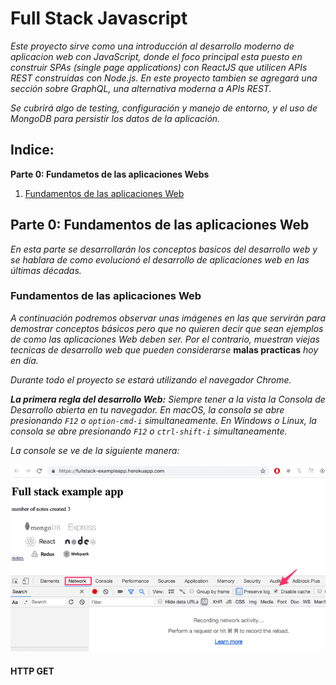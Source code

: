 # Full Stack Javascript

_Este proyecto sirve como una introducción al desarrollo moderno de aplicacion web con JavaScript, donde el foco principal esta puesto en construir SPAs (single page applications) con ReactJS que utilicen APIs REST construidas con Node.js. En este proyecto tambien se agregará una sección sobre GraphQL, una alternativa moderna a APIs REST._

_Se cubrirá algo de testing, configuración y manejo de entorno, y el uso de MongoDB para persistir los datos de la aplicación._


## Indice:

**Parte 0: Fundametos de las aplicaciones Webs**
1. [Fundamentos de las aplicaciones Web](#fundamentos-apps-web)


## Parte 0: Fundamentos de las aplicaciones Web

_En esta parte se desarrollarán los conceptos basicos del desarrollo web y se hablara de como evolucionó el desarrollo de aplicaciones web en las últimas décadas._

<a name="#fundamentos-apps-web"></a>
### Fundamentos de las aplicaciones Web

_A continuación podremos observar unas imágenes en las que servirán para demostrar conceptos básicos pero que no quieren decir que sean ejemplos de como las aplicaciones Web deben ser. Por el contrario, muestran viejas tecnicas de desarrollo web que pueden considerarse_ **malas practicas** _hoy en día._

_Durante todo el proyecto se estará utilizando el navegador Chrome._

**_La primera regla del desarrollo Web:_** _Siempre tener a la vista la Consola de Desarrollo abierta en tu navegador. En macOS, la consola se abre presionando `F12` o `option-cmd-i` simultaneamente. En Windows o Linux, la consola se abre presionando `F12` o `ctrl-shift-i` simultaneamente._

_La console se ve de la siguiente manera:_

![consola](./img/1e.png)

#### HTTP GET